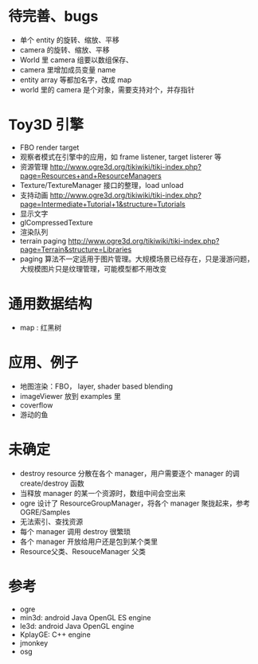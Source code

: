 # 待完善、bugs #
  * 单个 entity 的旋转、缩放、平移
  * camera 的旋转、缩放、平移
  * World 里 camera 组要以数组保存、
  * camera 里增加成员变量 name
  * entity array 等都加名字，改成 map
  * world 里的 camera 是个对象，需要支持对个，并存指针


# Toy3D 引擎 #
  * FBO  render target
  * 观察者模式在引擎中的应用，如 frame listener, target listerer 等
  * 资源管理   http://www.ogre3d.org/tikiwiki/tiki-index.php?page=Resources+and+ResourceManagers
  * Texture/TextureManager 接口的整理，load unload
  * 支持动画  http://www.ogre3d.org/tikiwiki/tiki-index.php?page=Intermediate+Tutorial+1&structure=Tutorials
  * 显示文字
  * glCompressedTexture
  * 渲染队列
  * terrain paging   http://www.ogre3d.org/tikiwiki/tiki-index.php?page=Terrain&structure=Libraries
  * paging 算法不一定适用于图片管理。大规模场景已经存在，只是漫游问题，大规模图片只是纹理管理，可能模型都不用改变


# 通用数据结构 #

  * map : 红黑树


# 应用、例子 #
  * 地图渲染：FBO， layer, shader based blending
  * imageViewer 放到 examples 里
  * coverflow
  * 游动的鱼




# 未确定 #
  * destroy resource 分散在各个 manager，用户需要逐个 manager 的调 create/destroy 函数
  * 当释放 manager 的某一个资源时，数组中间会空出来
  * ogre 设计了 ResourceGroupManager，将各个 manager 聚拢起来，参考 OGRE/Samples
  * 无法索引、查找资源
  * 每个 manager 调用 destroy 很繁琐
  * 各个 manager 开放给用户还是包到某个类里
  * Resource父类、ResouceManager 父类





# 参考 #

  * ogre
  * min3d: android Java OpenGL ES engine
  * le3d: android Java OpenGL engine
  * KplayGE: C++ engine
  * jmonkey
  * osg